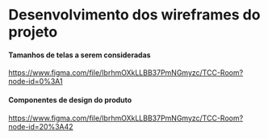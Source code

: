 # Desenvolvimento dos wireframes do projeto

#### Tamanhos de telas a serem consideradas

https://www.figma.com/file/IbrhmOXkLLBB37PmNGmyzc/TCC-Room?node-id=0%3A1


#### Componentes de design do produto

https://www.figma.com/file/IbrhmOXkLLBB37PmNGmyzc/TCC-Room?node-id=20%3A42

